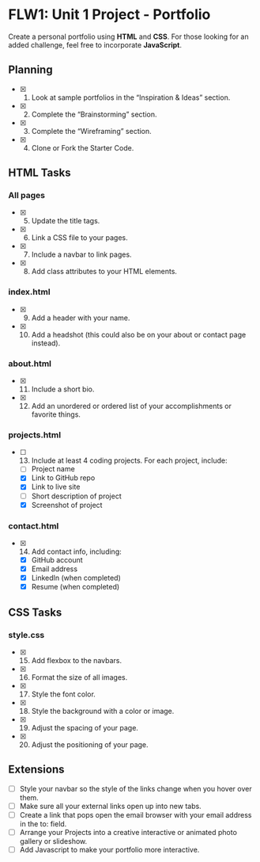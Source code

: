 # FLW1: Unit 1 Project - Portfolio

Create a personal portfolio using **HTML** and **CSS**. For those looking for an added challenge, feel free to incorporate **JavaScript**.

## Planning
- [x] 1. Look at sample portfolios in the “Inspiration & Ideas” section.
- [x] 2. Complete the “Brainstorming” section.
- [x] 3. Complete the “Wireframing” section.
- [x] 4. Clone or Fork the Starter Code.

## HTML Tasks

### All pages
- [x] 5. Update the title tags.
- [x] 6. Link a CSS file to your pages.
- [x] 7. Include a navbar to link pages.
- [x] 8. Add class attributes to your HTML elements.

### index.html
- [x] 9. Add a header with your name.
- [x] 10. Add a headshot (this could also be on your about or contact page instead).

### about.html
- [x] 11. Include a short bio.
- [x] 12. Add an unordered or ordered list of your accomplishments or favorite things.

### projects.html
- [ ] 13. Include at least 4 coding projects. For each project, include:
    - [ ] Project name
    - [x] Link to GitHub repo
    - [x] Link to live site
    - [ ] Short description of project
    - [x] Screenshot of project

### contact.html
- [x] 14. Add contact info, including:
    - [x] GitHub account
    - [x] Email address
    - [x] LinkedIn (when completed)
    - [x] Resume (when completed)

## CSS Tasks

### style.css
- [x] 15. Add flexbox to the navbars.
- [x] 16. Format the size of all images.
- [x] 17. Style the font color.
- [x] 18. Style the background with a color or image.
- [x] 19. Adjust the spacing of your page.
- [x] 20. Adjust the positioning of your page.

## Extensions
- [ ] Style your navbar so the style of the links change when you hover over them.
- [ ] Make sure all your external links open up into new tabs.
- [ ] Create a link that pops open the email browser with your email address in the to: field.
- [ ] Arrange your Projects into a creative interactive or animated photo gallery or slideshow.
- [ ] Add Javascript to make your portfolio more interactive.
